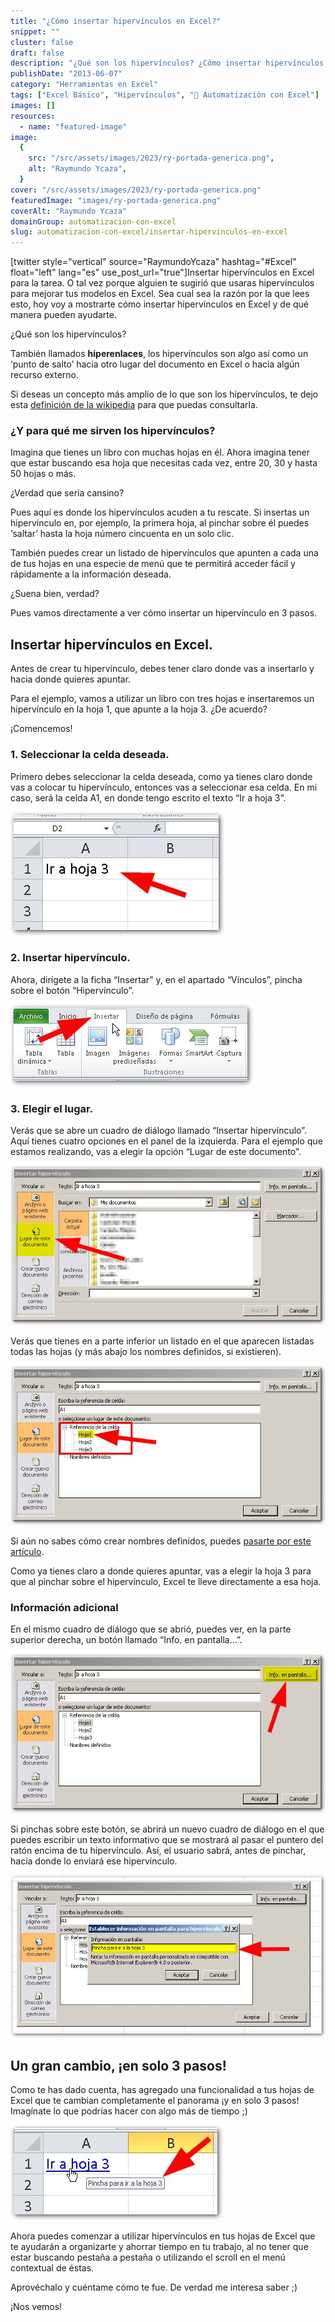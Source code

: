 ```yaml
---
title: "¿Cómo insertar hipervínculos en Excel?"
snippet: ""
cluster: false
draft: false
description: "¿Qué son los hipervínculos? ¿Cómo insertar hipervínculos en Excel? Sigue leyendo y entérate en este corto artículo."
publishDate: "2013-06-07"
category: "Herramientas en Excel"
tags: ["Excel Básico", "Hipervínculos", "🤖 Automatización con Excel"]
images: []
resources:
  - name: "featured-image"
image:
  {
    src: "/src/assets/images/2023/ry-portada-generica.png",
    alt: "Raymundo Ycaza",
  }
cover: "/src/assets/images/2023/ry-portada-generica.png"
featuredImage: "images/ry-portada-generica.png"
coverAlt: "Raymundo Ycaza"
domainGroup: automatizacion-con-excel
slug: automatizacion-con-excel/insertar-hipervinculos-en-excel
---
```


\[twitter style="vertical" source="RaymundoYcaza" hashtag="#Excel" float="left" lang="es" use_post_url="true"\]Insertar hipervínculos en Excel para la tarea. O tal vez porque alguien te sugirió que usaras hipervínculos para mejorar tus modelos en Excel. Sea cual sea la razón por la que lees esto, hoy voy a mostrarte cómo insertar hipervínculos en Excel y de qué manera pueden ayudarte.

¿Qué son los hipervínculos?

También llamados **hiperenlaces**, los hipervínculos son algo así como un ‘punto de salto’ hacia otro lugar del documento en Excel o hacia algún recurso externo.

Si deseas un concepto más amplio de lo que son los hipervínculos, te dejo esta [definición de la wikipedia](http://es.wikipedia.org/wiki/Hiperenlace) para que puedas consultarla.

### ¿Y para qué me sirven los hipervínculos?

Imagina que tienes un libro con muchas hojas en él. Ahora imagina tener que estar buscando esa hoja que necesitas cada vez, entre 20, 30 y hasta 50 hojas o más.

¿Verdad que sería cansino?

Pues aquí es donde los hipervínculos acuden a tu rescate. Si insertas un hipervínculo en, por ejemplo, la primera hoja, al pinchar sobre él puedes ‘saltar’ hasta la hoja número cincuenta en un solo clic.

También puedes crear un listado de hipervínculos que apunten a cada una de tus hojas en una especie de menú que te permitirá acceder fácil y rápidamente a la información deseada.

¿Suena bien, verdad?

Pues vamos directamente a ver cómo insertar un hipervínculo en 3 pasos.

## Insertar hipervínculos en Excel.

Antes de crear tu hipervínculo, debes tener claro donde vas a insertarlo y hacia donde quieres apuntar.

Para el ejemplo, vamos a utilizar un libro con tres hojas e insertaremos un hipervínculo en la hoja 1, que apunte a la hoja 3. ¿De acuerdo?

¡Comencemos!

### 1\. Seleccionar la celda deseada.

Primero debes seleccionar la celda deseada, como ya tienes claro donde vas a colocar tu hipervínculo, entonces vas a seleccionar esa celda. En mi caso, será la celda A1, en donde tengo escrito el texto “Ir a hoja 3”.

[![Cómo insertar un hipervínculo en Excel](/src/assets/images/2023/como-insertar-hipervinculos-en-excel-000032.jpg)](http://raymundoycaza.com/wp-content/uploads/como-insertar-hipervinculos-en-excel-000032.jpg)

### 2\. Insertar hipervínculo.

Ahora, dirígete a la ficha “Insertar” y, en el apartado “Vínculos”, pincha sobre el botón “Hipervínculo”.

[![Cómo insertar un hipervínculo en Excel](/src/assets/images/2023/como-insertar-hipervinculos-en-excel-000034.jpg)](http://raymundoycaza.com/wp-content/uploads/como-insertar-hipervinculos-en-excel-000034.jpg)

### 3\. Elegir el lugar.

Verás que se abre un cuadro de diálogo llamado “Insertar hipervínculo”. Aquí tienes cuatro opciones en el panel de la izquierda. Para el ejemplo que estamos realizando, vas a elegir la opción “Lugar de este documento”.

[![Cómo insertar un hipervínculo en Excel](/src/assets/images/2023/como-insertar-hipervinculos-en-excel-000037.jpg)](http://raymundoycaza.com/wp-content/uploads/como-insertar-hipervinculos-en-excel-000037.jpg)

Verás que tienes en a parte inferior un listado en el que aparecen listadas todas las hojas (y más abajo los nombres definidos, si existieren).

[![Cómo insertar un hipervínculo en Excel](/src/assets/images/2023/como-insertar-hipervinculos-en-excel-000038.jpg)](http://raymundoycaza.com/wp-content/uploads/como-insertar-hipervinculos-en-excel-000038.jpg)

Si aún no sabes cómo crear nombres definidos, puedes [pasarte por este artículo](http://raymundoycaza.com/nombres-de-rango-en-excel/).

Como ya tienes claro a donde quieres apuntar, vas a elegir la hoja 3 para que al pinchar sobre el hipervínculo, Excel te lleve directamente a esa hoja.

### Información adicional

En el mismo cuadro de diálogo que se abrió, puedes ver, en la parte superior derecha, un botón llamado “Info. en pantalla…”.

[![Cómo insertar un hipervínculo en Excel](/src/assets/images/2023/como-insertar-hipervinculos-en-excel-000040.jpg)](http://raymundoycaza.com/wp-content/uploads/como-insertar-hipervinculos-en-excel-000040.jpg)

Si pinchas sobre este botón, se abrirá un nuevo cuadro de diálogo en el que puedes escribir un texto informativo que se mostrará al pasar el puntero del ratón encima de tu hipervínculo. Así, el usuario sabrá, antes de pinchar, hacia donde lo enviará ese hipervínculo.

[![Cómo insertar un hipervínculo en Excel](/src/assets/images/2023/como-insertar-hipervinculos-en-excel-000041.jpg)](http://raymundoycaza.com/wp-content/uploads/como-insertar-hipervinculos-en-excel-000041.jpg)

## Un gran cambio, ¡en solo 3 pasos!

Como te has dado cuenta, has agregado una funcionalidad a tus hojas de Excel que te cambian completamente el panorama ¡y en solo 3 pasos! Imagínate lo que podrías hacer con algo más de tiempo ;)

[![Cómo insertar un hipervínculo en Excel](/src/assets/images/2023/como-insertar-hipervinculos-en-excel-000042.jpg)](http://raymundoycaza.com/wp-content/uploads/como-insertar-hipervinculos-en-excel-000042.jpg)

Ahora puedes comenzar a utilizar hipervínculos en tus hojas de Excel que te ayudarán a organizarte y ahorrar tiempo en tu trabajo, al no tener que estar buscando pestaña a pestaña o utilizando el scroll en el menú contextual de éstas.

Aprovéchalo y cuéntame cómo te fue. De verdad me interesa saber ;)

¡Nos vemos!
